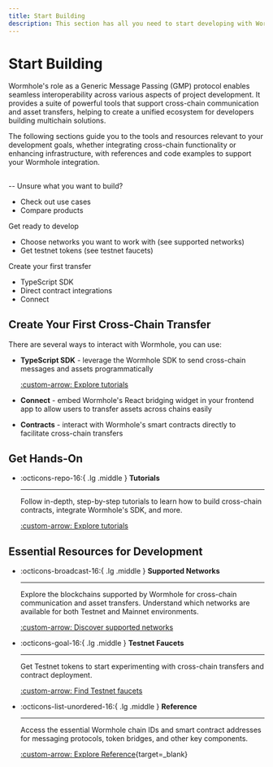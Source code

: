 ```yaml
---
title: Start Building
description: This section has all you need to start developing with Wormhole, including a guide to supported networks, tool sets, and code examples.
---
```


# Start Building

Wormhole's role as a Generic Message Passing (GMP) protocol enables seamless interoperability across various aspects of project development. It provides a suite of powerful tools that support cross-chain communication and asset transfers, helping to create a unified ecosystem for developers building multichain solutions.

The following sections guide you to the tools and resources relevant to your development goals, whether integrating cross-chain functionality or enhancing infrastructure, with references and code examples to support your Wormhole integration.

## 
--
Unsure what you want to build?
- Check out use cases
- Compare products

Get ready to develop
- Choose networks you want to work with (see supported networks)
- Get testnet tokens (see testnet faucets)

Create your first transfer
- TypeScript SDK
- Direct contract integrations
- Connect


## Create Your First Cross-Chain Transfer

There are several ways to interact with Wormhole, you can use:

- **TypeScript SDK** - leverage the Wormhole SDK to send cross-chain messages and assets programmatically

    [:custom-arrow: Explore tutorials](/docs/tutorials/)

- **Connect** - embed Wormhole's React bridging widget in your frontend app to allow users to transfer assets across chains easily
- **Contracts** - interact with Wormhole's smart contracts directly to facilitate cross-chain transfers

## Get Hands-On 

<div class="grid cards" markdown>

-   :octicons-repo-16:{ .lg .middle } **Tutorials**

    ---

    Follow in-depth, step-by-step tutorials to learn how to build cross-chain contracts, integrate Wormhole's SDK, and more.

    [:custom-arrow: Explore tutorials](/docs/tutorials/)

</div>

## Essential Resources for Development

<div class="grid cards" markdown>

-   :octicons-broadcast-16:{ .lg .middle } **Supported Networks**

    ---

    Explore the blockchains supported by Wormhole for cross-chain communication and asset transfers. Understand which networks are available for both Testnet and Mainnet environments.

    [:custom-arrow: Discover supported networks](/docs/build/start-building/supported-networks/)

-   :octicons-goal-16:{ .lg .middle } **Testnet Faucets**

    ---

    Get Testnet tokens to start experimenting with cross-chain transfers and contract deployment.

    [:custom-arrow: Find Testnet faucets](/docs/build/start-building/testnet-faucets/)

-   :octicons-list-unordered-16:{ .lg .middle } **Reference**

    ---

    Access the essential Wormhole chain IDs and smart contract addresses for messaging protocols, token bridges, and other key components.

    [:custom-arrow: Explore Reference](/docs/build/reference/){target=\_blank}

</div>
